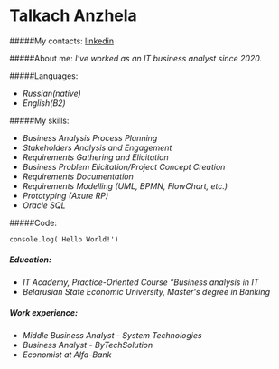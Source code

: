 # Talkach Anzhela
#####My contacts: [linkedin](https://www.linkedin.com/in/anzhela-talkach-013566187/)

#####About me: 
*I’ve worked as an IT business analyst since 2020.*

#####Languages: 
- *Russian(native)*
- *English(B2)*

#####My skills:
- *Business Analysis Process Planning*
- *Stakeholders Analysis and Engagement*
- *Requirements Gathering and Elicitation*
- *Business Problem Elicitation/Project Concept Creation*
- *Requirements Documentation*
- *Requirements Modelling (UML, BPMN, FlowChart, etc.)*
- *Prototyping (Axure RP)*
- *Oracle SQL*


#####Code:
```
console.log('Hello World!')
```
##### Education: 
- *IT Academy,  Practice-Oriented Course “Business analysis in IT*
- *Belarusian State Economic University, Master's degree in Banking* 

##### Work experience: 
- *Middle Business Analyst - System Technologies*
- *Business Analyst - ByTechSolution*
- *Economist at Alfa-Bank*